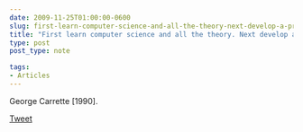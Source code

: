 ```yaml
---
date: 2009-11-25T01:00:00-0600
slug: first-learn-computer-science-and-all-the-theory-next-develop-a-programming-style-then-forget-all-that-and-just-hack
title: "First learn computer science and all the theory. Next develop a programming style. Then forget all that and just hack."
type: post
post_type: note

tags:
- Articles
---
```

George Carrette [1990].



[Tweet](http://twitter.com/share)

